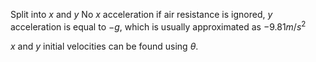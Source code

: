 
Split into $x$ and $y$
No $x$ acceleration if air resistance is ignored, $y$ acceleration is equal to $-g$, which is usually approximated as $-9.81 m/s^2$

$x$ and $y$ initial velocities can be found using $\theta$.

